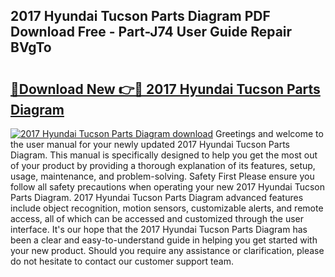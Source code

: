 ## 2017 Hyundai Tucson Parts Diagram PDF Download Free - Part-J74 User Guide Repair BVgTo

# <h2><a href="http://dfs8edj.blite.top/?on=2017+Hyundai+Tucson+Parts+Diagram">🔗Download New 👉🔴 2017 Hyundai Tucson Parts Diagram</a></h2>

[![2017 Hyundai Tucson Parts Diagram download](https://i.imgur.com/lujVjoI.png)](http://dfs8edj.blite.top/?on=2017+Hyundai+Tucson+Parts+Diagram)
Greetings and welcome to the user manual for your newly updated 2017 Hyundai Tucson Parts Diagram. This manual is specifically designed to help you get the most out of your product by providing a thorough explanation of its features, setup, usage, maintenance, and problem-solving. Safety First Please ensure you follow all safety precautions when operating your new 2017 Hyundai Tucson Parts Diagram. 2017 Hyundai Tucson Parts Diagram advanced features include object recognition, motion sensors, customizable alerts, and remote access, all of which can be accessed and customized through the user interface. It's our hope that the 2017 Hyundai Tucson Parts Diagram has been a clear and easy-to-understand guide in helping you get started with your new product. Should you require any assistance or clarification, please do not hesitate to contact our customer support team.
